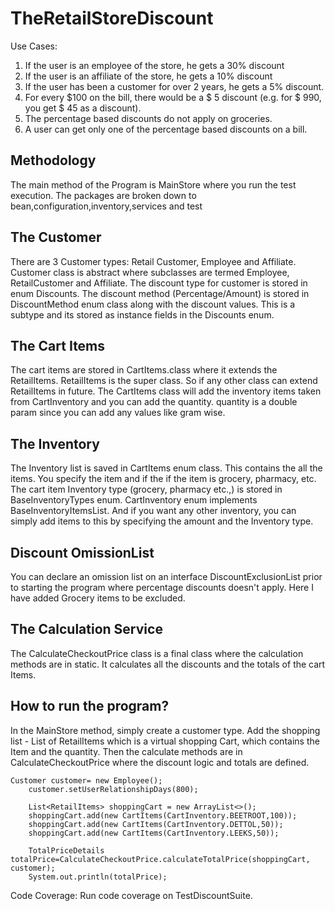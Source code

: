 #  TheRetailStoreDiscount

Use Cases:

1. If the user is an employee of the store, he gets a 30% discount 
2. If the user is an affiliate of the store, he gets a 10% discount 
3. If the user has been a customer for over 2 years, he gets a 5% discount. 
4. For every $100 on the bill, there would be a $ 5 discount (e.g. for $ 990, you get $ 45 
as a discount). 
5. The percentage based discounts do not apply on groceries.
6. A user can get only one of the percentage based discounts on a bill.

Methodology
------------
The main method of the Program is MainStore where you run the test execution.
The packages are broken down to bean,configuration,inventory,services and test

The Customer
------------
There are 3 Customer types: Retail Customer, Employee and Affiliate.
Customer class is abstract where subclasses are termed Employee, RetailCustomer and Affiliate.
The discount type for customer is stored in enum  Discounts. The discount method (Percentage/Amount)
is stored in DiscountMethod enum class along with the discount values.
This is a subtype and its stored as instance fields in the Discounts enum. 

The Cart Items
-------------
The  cart items are stored in CartItems.class where it extends the RetailItems. RetailItems is the super class.
So if any other class can extend RetailItems in future. The CartItems class will add the
inventory items taken from CartInventory and you can add the quantity. quantity is a double param since you can add any values like gram wise.


The Inventory
-------------
The Inventory list is saved in CartItems enum class. This contains the all the items.
You specify the item and if the if the item is grocery, pharmacy, etc. The cart item Inventory type (grocery, pharmacy etc.,)
is stored in BaseInventoryTypes enum. CartInventory enum implements BaseInventoryItemsList. And if you want any other inventory, you can simply add items to this by specifying the amount and the Inventory type.

Discount OmissionList
---------------------
You can declare an omission list on an interface DiscountExclusionList prior to starting the program where percentage discounts doesn't apply.
Here I have added Grocery items to be excluded.

The Calculation Service
------------------------
The CalculateCheckoutPrice class is a final class where the calculation methods are in static.
 It calculates all the discounts and the totals of the cart Items.


How to run the program?
----------------------
In the MainStore method, simply create a customer type. 
Add the shopping list - List of RetailItems which is a virtual shopping Cart, which contains the Item and the quantity.
Then the calculate methods are in CalculateCheckoutPrice where the discount logic and totals are defined.

	Customer customer= new Employee();
		customer.setUserRelationshipDays(800);		
		
		List<RetailItems> shoppingCart = new ArrayList<>();
		shoppingCart.add(new CartItems(CartInventory.BEETROOT,100));
		shoppingCart.add(new CartItems(CartInventory.DETTOL,50));
		shoppingCart.add(new CartItems(CartInventory.LEEKS,50));
		
		TotalPriceDetails totalPrice=CalculateCheckoutPrice.calculateTotalPrice(shoppingCart, customer);
		System.out.println(totalPrice);
		
		
Code Coverage: Run code coverage on TestDiscountSuite.
